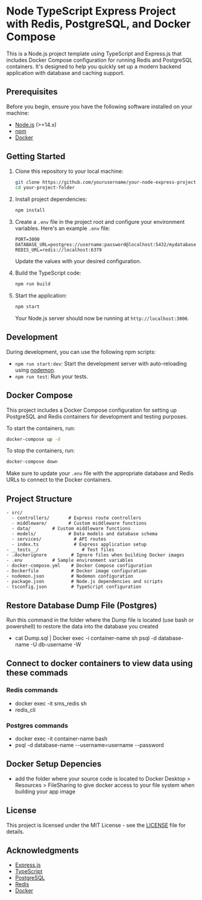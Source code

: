 # Node TypeScript Express Project with Redis, PostgreSQL, and Docker Compose

This is a Node.js project template using TypeScript and Express.js that includes Docker Compose configuration for running Redis and PostgreSQL containers. It's designed to help you quickly set up a modern backend application with database and caching support.

## Prerequisites

Before you begin, ensure you have the following software installed on your machine:

- [Node.js](https://nodejs.org/) (>=14.x)
- [npm](https://www.npmjs.com/)
- [Docker](https://www.docker.com/get-started)

## Getting Started

1. Clone this repository to your local machine:

   ```bash
   git clone https://github.com/yourusername/your-node-express-project.git
   cd your-project-folder
   ```

2. Install project dependencies:

   ```bash
   npm install
   ```

3. Create a `.env` file in the project root and configure your environment variables. Here's an example `.env` file:

   ```env
   PORT=3000
   DATABASE_URL=postgres://username:password@localhost:5432/mydatabase
   REDIS_URL=redis://localhost:6379
   ```

   Update the values with your desired configuration.

4. Build the TypeScript code:

   ```bash
   npm run build
   ```

5. Start the application:

   ```bash
   npm start
   ```

   Your Node.js server should now be running at `http://localhost:3000`.

## Development

During development, you can use the following npm scripts:

- `npm run start:dev`: Start the development server with auto-reloading using [nodemon](https://nodemon.io/).
- `npm run test`: Run your tests.

## Docker Compose

This project includes a Docker Compose configuration for setting up PostgreSQL and Redis containers for development and testing purposes.

To start the containers, run:

```bash
docker-compose up -d
```

To stop the containers, run:

```bash
docker-compose down
```

Make sure to update your `.env` file with the appropriate database and Redis URLs to connect to the Docker containers.

## Project Structure

```
- src/
  - controllers/       # Express route controllers
  - middleware/        # Custom middleware functions
  - data/        # Custom middleware functions
  - models/            # Data models and database schema
  - services/            # API routes
  - index.ts             # Express application setup
- __tests__/                # Test files
- .dockerignore         # Ignore files when building Docker images
- .env           # Sample environment variables
- docker-compose.yml    # Docker Compose configuration
- Dockerfile            # Docker image configuration
- nodemon.json          # Nodemon configuration
- package.json          # Node.js dependencies and scripts
- tsconfig.json         # TypeScript configuration
```

## Restore Database Dump File (Postgres)

Run this command in the folder where the Dump file is located (use bash or powershell) to restore the data into the database you created

- cat Dump.sql | Docker exec -i container-name sh psql -d database-name -U db-username -W

## Connect to docker containers to view data using these commads

### Redis commands

- docker exec -it sms_redis sh
- redis_cli

### Postgres commands

- docker exec -it container-name bash
- psql -d database-name --username=username --password

## Docker Setup Depencies

- add the folder where your source code is located to Docker Desktop > Resources > FileSharing to give docker access to your file system when building your app image

## License

This project is licensed under the MIT License - see the [LICENSE](LICENSE) file for details.

## Acknowledgments

- [Express.js](https://expressjs.com/)
- [TypeScript](https://www.typescriptlang.org/)
- [PostgreSQL](https://www.postgresql.org/)
- [Redis](https://redis.io/)
- [Docker](https://www.docker.com/)
